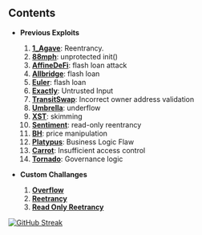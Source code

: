 ## Contents

* **Previous Exploits**
  1. [**1_Agave**](docs/1_Agave.md): Reentrancy.
  2. [**88mph**](docs/88mph.md): unprotected init()
  3. [**AffineDeFi**](docs/AffineDeFi.md): flash loan attack
  4. [**Allbridge**](docs/Allbridge.md): flash loan 
  5. [**Euler**](docs/euler.md): flash loan
  6. [**Exactly**](docs/Exactly.md): Untrusted Input
  7. [**TransitSwap**](docs/TransitSwap.md): Incorrect owner address validation
  8. [**Umbrella**](docs/Umbrella.md): underflow
  9. [**XST**](docs/XST_UNISWAP.md): skimming
  10. [**Sentiment**](docs/Sentiment.md): read-only reentrancy
  11. [**BH**](docs/bh.md): price manipulation
  12. [**Platypus**](docs/platypus.md): Business Logic Flaw
  13. [**Carrot**](docs/Carrot.md): Insufficient access control
  13. [**Tornado**](docs/tornado.md): Governance logic



* **Custom Challanges**
  1. [**Overflow**](challanges/shop.md)
  2. [**Reetrancy**](challanges/bank.md)
  3. [**Read Only Reetrancy**](challanges/rewardable.md)
 

[![GitHub Streak](https://streak-stats.demolab.com/?user=patronasxdxd&theme=slateorange)](https://git.io/streak-stats)




